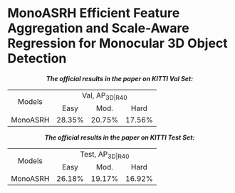 # MonoASRH Efficient Feature Aggregation and Scale-Aware Regression for Monocular 3D Object Detection

<h5 align="center">

The official results in the paper on KITTI Val Set:

<table>
    <tr>
        <td rowspan="2",div align="center">Models</td>
        <td colspan="3",div align="center">Val, AP<sub>3D|R40</sub></td>   
    </tr>
    <tr>
        <td div align="center">Easy</td> 
        <td div align="center">Mod.</td> 
        <td div align="center">Hard</td> 
    </tr>
    <tr>
        <td rowspan="4",div align="center">MonoASRH</td>
        <td div align="center">28.35%</td> 
        <td div align="center">20.75%</td> 
        <td div align="center">17.56%</td> 
    </tr>  
</table>

The official results in the paper on KITTI Test Set:

<table>
    <tr>
        <td rowspan="2",div align="center">Models</td>
        <td colspan="3",div align="center">Test, AP<sub>3D|R40</sub></td>   
    </tr>
    <tr>
        <td div align="center">Easy</td> 
        <td div align="center">Mod.</td> 
        <td div align="center">Hard</td> 
    </tr>
    <tr>
        <td rowspan="4",div align="center">MonoASRH</td>
        <td div align="center">26.18%</td> 
        <td div align="center">19.17%</td> 
        <td div align="center">16.92%</td> 
    </tr>  
</table>
